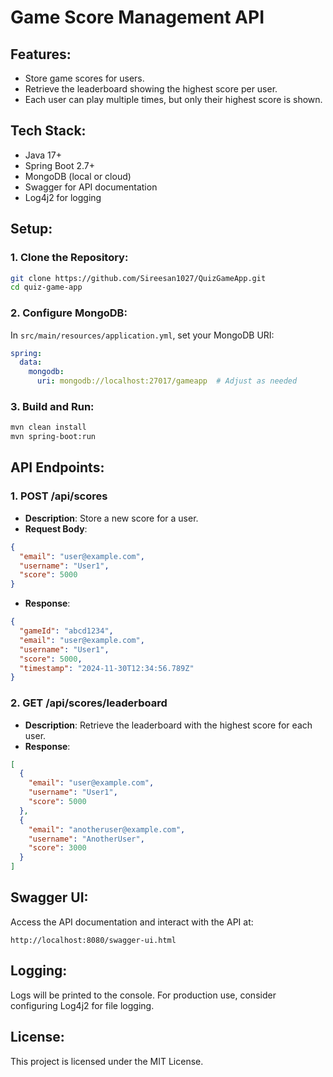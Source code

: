 # Game Score Management API

## Features:
- Store game scores for users.
- Retrieve the leaderboard showing the highest score per user.
- Each user can play multiple times, but only their highest score is shown.

## Tech Stack:
- Java 17+
- Spring Boot 2.7+
- MongoDB (local or cloud)
- Swagger for API documentation
- Log4j2 for logging

## Setup:

### 1. Clone the Repository:
```bash
git clone https://github.com/Sireesan1027/QuizGameApp.git
cd quiz-game-app
```

### 2. Configure MongoDB:
In `src/main/resources/application.yml`, set your MongoDB URI:
```yaml
spring:
  data:
    mongodb:
      uri: mongodb://localhost:27017/gameapp  # Adjust as needed
```

### 3. Build and Run:
```bash
mvn clean install
mvn spring-boot:run
```

## API Endpoints:

### 1. **POST /api/scores**
- **Description**: Store a new score for a user.
- **Request Body**:
```json
{
  "email": "user@example.com",
  "username": "User1",
  "score": 5000
}
```
- **Response**:
```json
{
  "gameId": "abcd1234",
  "email": "user@example.com",
  "username": "User1",
  "score": 5000,
  "timestamp": "2024-11-30T12:34:56.789Z"
}
```

### 2. **GET /api/scores/leaderboard**
- **Description**: Retrieve the leaderboard with the highest score for each user.
- **Response**:
```json
[
  {
    "email": "user@example.com",
    "username": "User1",
    "score": 5000
  },
  {
    "email": "anotheruser@example.com",
    "username": "AnotherUser",
    "score": 3000
  }
]
```

## Swagger UI:
Access the API documentation and interact with the API at:
```
http://localhost:8080/swagger-ui.html
```

## Logging:
Logs will be printed to the console. For production use, consider configuring Log4j2 for file logging.

## License:
This project is licensed under the MIT License.
